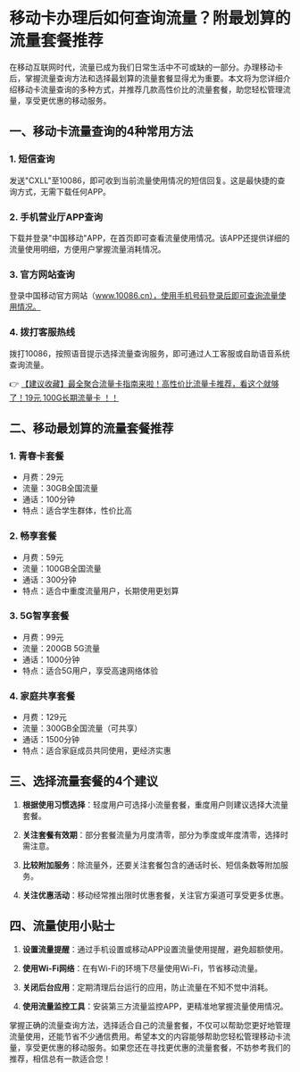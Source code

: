 # 移动卡办理后如何查询流量？附最划算的流量套餐推荐

在移动互联网时代，流量已成为我们日常生活中不可或缺的一部分。办理移动卡后，掌握流量查询方法和选择最划算的流量套餐显得尤为重要。本文将为您详细介绍移动卡流量查询的多种方式，并推荐几款高性价比的流量套餐，助您轻松管理流量，享受更优惠的移动服务。

## 一、移动卡流量查询的4种常用方法

### 1. 短信查询
发送"CXLL"至10086，即可收到当前流量使用情况的短信回复。这是最快捷的查询方式，无需下载任何APP。

### 2. 手机营业厅APP查询
下载并登录"中国移动"APP，在首页即可查看流量使用情况。该APP还提供详细的流量使用明细，方便用户掌握流量消耗情况。

### 3. 官方网站查询
登录中国移动官方网站（www.10086.cn），使用手机号码登录后即可查询流量使用情况。

### 4. 拨打客服热线
拨打10086，按照语音提示选择流量查询服务，即可通过人工客服或自助语音系统查询流量。

👉 [【建议收藏】最全聚合流量卡指南来啦！高性价比流量卡推荐，看这个就够了！19元 100G长期流量卡 ！！](https://bit.ly/Liuliangka)

## 二、移动最划算的流量套餐推荐

### 1. 青春卡套餐
- 月费：29元
- 流量：30GB全国流量
- 通话：100分钟
- 特点：适合学生群体，性价比高

### 2. 畅享套餐
- 月费：59元
- 流量：100GB全国流量
- 通话：300分钟
- 特点：适合中重度流量用户，长期使用更划算

### 3. 5G智享套餐
- 月费：99元
- 流量：200GB 5G流量
- 通话：1000分钟
- 特点：适合5G用户，享受高速网络体验

### 4. 家庭共享套餐
- 月费：129元
- 流量：300GB全国流量（可共享）
- 通话：1500分钟
- 特点：适合家庭成员共同使用，更经济实惠

## 三、选择流量套餐的4个建议

1. **根据使用习惯选择**：轻度用户可选择小流量套餐，重度用户则建议选择大流量套餐。

2. **关注套餐有效期**：部分套餐流量为月度清零，部分为季度或年度清零，选择时需注意。

3. **比较附加服务**：除流量外，还要关注套餐包含的通话时长、短信条数等附加服务。

4. **关注优惠活动**：移动经常推出限时优惠套餐，关注官方渠道可享受更多优惠。

## 四、流量使用小贴士

1. **设置流量提醒**：通过手机设置或移动APP设置流量使用提醒，避免超额使用。

2. **使用Wi-Fi网络**：在有Wi-Fi的环境下尽量使用Wi-Fi，节省移动流量。

3. **关闭后台应用**：定期清理后台运行的应用，防止流量在不知不觉中消耗。

4. **使用流量监控工具**：安装第三方流量监控APP，更精准地掌握流量使用情况。

掌握正确的流量查询方法，选择适合自己的流量套餐，不仅可以帮助您更好地管理流量使用，还能节省不少通信费用。希望本文的内容能够帮助您轻松管理移动卡流量，享受更优惠的移动服务。如果您还在寻找更优惠的流量套餐，不妨参考我们的推荐，相信总有一款适合您！